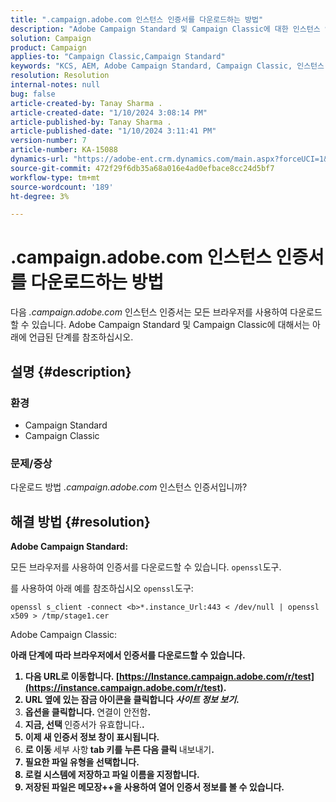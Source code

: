 ```yaml
---
title: ".campaign.adobe.com 인스턴스 인증서를 다운로드하는 방법"
description: "Adobe Campaign Standard 및 Campaign Classic에 대한 인스턴스 인증서를 다운로드하는 방법을 알아봅니다."
solution: Campaign
product: Campaign
applies-to: "Campaign Classic,Campaign Standard"
keywords: "KCS, AEM, Adobe Campaign Standard, Campaign Classic, 인스턴스 인증서, .campaign.adobe.com"
resolution: Resolution
internal-notes: null
bug: false
article-created-by: Tanay Sharma .
article-created-date: "1/10/2024 3:08:14 PM"
article-published-by: Tanay Sharma .
article-published-date: "1/10/2024 3:11:41 PM"
version-number: 7
article-number: KA-15088
dynamics-url: "https://adobe-ent.crm.dynamics.com/main.aspx?forceUCI=1&pagetype=entityrecord&etn=knowledgearticle&id=e7004411-caaf-ee11-a569-6045bd006e5a"
source-git-commit: 472f29f6db35a68a016e4ad0efbace8cc24d5bf7
workflow-type: tm+mt
source-wordcount: '189'
ht-degree: 3%

---
```


# .campaign.adobe.com 인스턴스 인증서를 다운로드하는 방법


다음 *.campaign.adobe.com* 인스턴스 인증서는 모든 브라우저를 사용하여 다운로드할 수 있습니다. Adobe Campaign Standard 및 Campaign Classic에 대해서는 아래에 언급된 단계를 참조하십시오.

## 설명 {#description}


### 환경

- Campaign Standard
- Campaign Classic


### 문제/증상

다운로드 방법 *.campaign.adobe.com* 인스턴스 인증서입니까?


## 해결 방법 {#resolution}


<b>Adobe Campaign Standard:</b>

모든 브라우저를 사용하여 인증서를 다운로드할 수 있습니다. `openssl`도구.

를 사용하여 아래 예를 참조하십시오 `openssl`도구:


```
openssl s_client -connect <b>*.instance_Url:443 < /dev/null | openssl x509 > /tmp/stage1.cer
```




</b>Adobe Campaign Classic:<b>

아래 단계에 따라 브라우저에서 인증서를 다운로드할 수 있습니다.

1. 다음 URL로 이동합니다. [https://Instance.campaign.adobe.com/r/test](https://instance.campaign.adobe.com/r/test).
2. URL 옆에 있는 잠금 아이콘을 클릭합니다 *사이트 정보 보기*.
3. 옵션을 클릭합니다. </b>연결이 안전함<b>.
4. 지금, 선택 </b>인증서가 유효합니다.<b>.
5. 이제 새 인증서 정보 창이 표시됩니다.
6. 로 이동 </b>세부 사항<b> tab 키를 누른 다음 클릭 </b>내보내기<b>.
7. 필요한 파일 유형을 선택합니다.
8. 로컬 시스템에 저장하고 파일 이름을 지정합니다.
9. 저장된 파일은 메모장++을 사용하여 열어 인증서 정보를 볼 수 있습니다.



